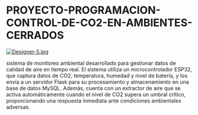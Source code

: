 # PROYECTO-PROGRAMACION-CONTROL-DE-CO2-EN-AMBIENTES-CERRADOS

[![Designer-5.jpg](https://i.postimg.cc/bJcfVGZG/Designer-5.jpg)](https://postimg.cc/JyqFGzcm)

sistema de monitoreo ambiental desarrollado para gestionar
datos de calidad de aire en tiempo real. El sistema utiliza un microcontrolador ESP32, que captura datos de CO2, temperatura, humedad y nivel de batería, y los envía a un servidor Flask para su procesamiento y almacenamiento en una base de datos MySQL. Además, cuenta con un extractor de aire que se activa automáticamente cuando el nivel de CO2 supera un umbral crítico, proporcionando una respuesta inmediata ante condiciones ambientales adversas.
